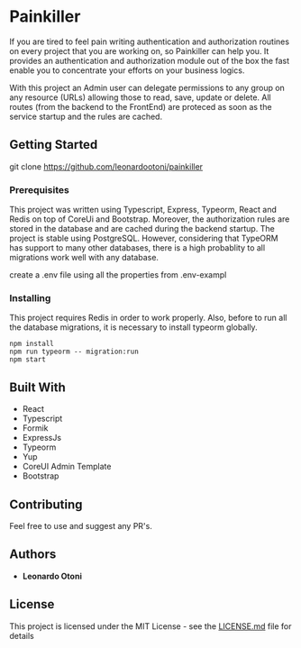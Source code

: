 # Painkiller

If you are tired to feel pain writing authentication and authorization routines on every project that you are working on, so Painkiller can help you. It provides an authentication and authorization module out of the box the fast enable you to concentrate your efforts on your business logics.

With this project an Admin user can delegate permissions to any group on any resource (URLs) allowing those to read, save, update or delete. All routes (from the backend to the FrontEnd) are proteced as soon as the service startup and the rules are cached.

## Getting Started

git clone https://github.com/leonardootoni/painkiller

### Prerequisites

This project was written using Typescript, Express, Typeorm, React and Redis on top of CoreUi and Bootstrap.
Moreover, the authorization rules are stored in the database and are cached during the backend startup.
The project is stable using PostgreSQL. However, considering that TypeORM has support to many other databases, there is a high probablity to all migrations work well with any database.

create a .env file using all the properties from .env-exampl




### Installing

This project requires Redis in order to work properly.
Also, before to run all the database migrations, it is necessary to install typeorm globally.



```
npm install
npm run typeorm -- migration:run
npm start
```

## Built With

* React
* Typescript
* Formik
* ExpressJs
* Typeorm
* Yup
* CoreUI Admin Template
* Bootstrap

## Contributing

Feel free to use and suggest any PR's.


## Authors

* **Leonardo Otoni**

## License

This project is licensed under the MIT License - see the [LICENSE.md](LICENSE.md) file for details

